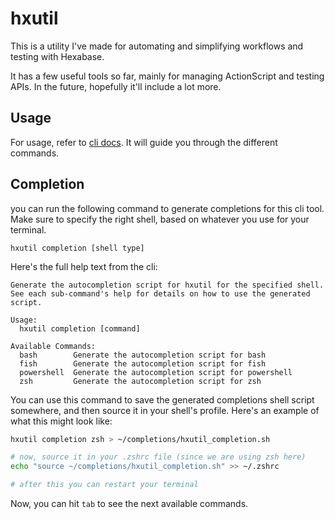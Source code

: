# hxutil

This is a utility I've made for automating and simplifying workflows and testing with Hexabase.

It has a few useful tools so far, mainly for managing ActionScript and testing APIs. In the future, hopefully it'll include a lot more.

## Usage

For usage, refer to [cli docs](./docs/hxutil.md). It will guide you through the different commands.

## Completion

you can run the following command to generate completions for this cli tool. Make sure to specify the right shell, based on whatever you use for your terminal.

```
hxutil completion [shell type]
```

Here's the full help text from the cli:

```
Generate the autocompletion script for hxutil for the specified shell.
See each sub-command's help for details on how to use the generated script.

Usage:
  hxutil completion [command]

Available Commands:
  bash        Generate the autocompletion script for bash
  fish        Generate the autocompletion script for fish
  powershell  Generate the autocompletion script for powershell
  zsh         Generate the autocompletion script for zsh
```

You can use this command to save the generated completions shell script somewhere, and then source it in your shell's profile. Here's an example of what this might look like:

```bash
hxutil completion zsh > ~/completions/hxutil_completion.sh

# now, source it in your .zshrc file (since we are using zsh here)
echo "source ~/completions/hxutil_completion.sh" >> ~/.zshrc

# after this you can restart your terminal
```

Now, you can hit `tab` to see the next available commands.
